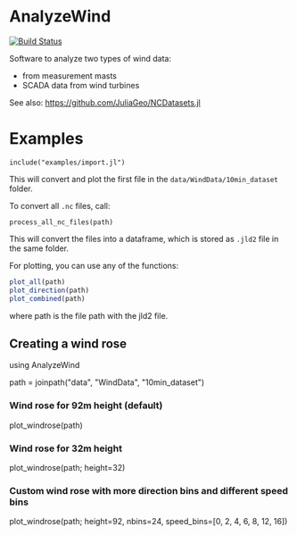# AnalyzeWind

[![Build Status](https://github.com/ufechner7/AnalyzeWind.jl/actions/workflows/CI.yml/badge.svg?branch=main)](https://github.com/ufechner7/AnalyzeWind.jl/actions/workflows/CI.yml?query=branch%3Amain)

Software to analyze two types of wind data:
- from measurement masts
- SCADA data from wind turbines

See also: https://github.com/JuliaGeo/NCDatasets.jl

# Examples
```
include("examples/import.jl")
```
This will convert and plot the first file in the `data/WindData/10min_dataset` folder.

To convert all `.nc` files, call:
```
process_all_nc_files(path)
```
This will convert the files into a dataframe, which is stored as `.jld2` file in the same folder.

For plotting, you can use any of the functions:

```julia
plot_all(path)
plot_direction(path)
plot_combined(path)
```
where path is the file path with the jld2 file.

## Creating a wind rose
using AnalyzeWind

path = joinpath("data", "WindData", "10min_dataset")

### Wind rose for 92m height (default)
plot_windrose(path)

### Wind rose for 32m height
plot_windrose(path; height=32)

### Custom wind rose with more direction bins and different speed bins
plot_windrose(path; height=92, nbins=24, speed_bins=[0, 2, 4, 6, 8, 12, 16])

